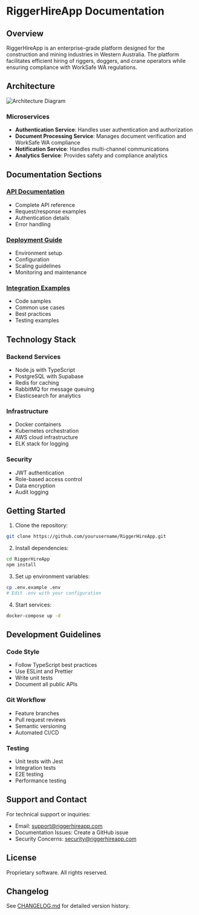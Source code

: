 # RiggerHireApp Documentation

## Overview
RiggerHireApp is an enterprise-grade platform designed for the construction and mining industries in Western Australia. The platform facilitates efficient hiring of riggers, doggers, and crane operators while ensuring compliance with WorkSafe WA regulations.

## Architecture
![Architecture Diagram](./assets/architecture.png)

### Microservices
- **Authentication Service**: Handles user authentication and authorization
- **Document Processing Service**: Manages document verification and WorkSafe WA compliance
- **Notification Service**: Handles multi-channel communications
- **Analytics Service**: Provides safety and compliance analytics

## Documentation Sections

### [API Documentation](./api/README.md)
- Complete API reference
- Request/response examples
- Authentication details
- Error handling

### [Deployment Guide](./deployment/README.md)
- Environment setup
- Configuration
- Scaling guidelines
- Monitoring and maintenance

### [Integration Examples](./integration/README.md)
- Code samples
- Common use cases
- Best practices
- Testing examples

## Technology Stack

### Backend Services
- Node.js with TypeScript
- PostgreSQL with Supabase
- Redis for caching
- RabbitMQ for message queuing
- Elasticsearch for analytics

### Infrastructure
- Docker containers
- Kubernetes orchestration
- AWS cloud infrastructure
- ELK stack for logging

### Security
- JWT authentication
- Role-based access control
- Data encryption
- Audit logging

## Getting Started

1. Clone the repository:
```bash
git clone https://github.com/yourusername/RiggerHireApp.git
```

2. Install dependencies:
```bash
cd RiggerHireApp
npm install
```

3. Set up environment variables:
```bash
cp .env.example .env
# Edit .env with your configuration
```

4. Start services:
```bash
docker-compose up -d
```

## Development Guidelines

### Code Style
- Follow TypeScript best practices
- Use ESLint and Prettier
- Write unit tests
- Document all public APIs

### Git Workflow
- Feature branches
- Pull request reviews
- Semantic versioning
- Automated CI/CD

### Testing
- Unit tests with Jest
- Integration tests
- E2E testing
- Performance testing

## Support and Contact

For technical support or inquiries:
- Email: support@riggerhireapp.com
- Documentation Issues: Create a GitHub issue
- Security Concerns: security@riggerhireapp.com

## License
Proprietary software. All rights reserved.

## Changelog
See [CHANGELOG.md](../CHANGELOG.md) for detailed version history.
